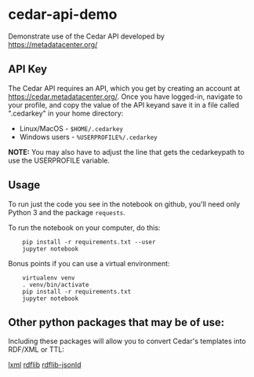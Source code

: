 # cedar-api-demo
Demonstrate use of the Cedar API developed by https://metadatacenter.org/

## API Key

The Cedar API requires an API, which you get by creating an account at https://cedar.metadatacenter.org/.
Once you have logged-in, navigate to your profile, and copy the value of the API keyand save it in a file
called ".cedarkey" in your home directory:

* Linux/MacOS - `$HOME/.cedarkey`
* Windows users - `%USERPROFILE%/.cedarkey`

__NOTE:__ You may also have to adjust the line that gets the cedarkeypath to use the USERPROFILE variable.

## Usage

To run just the code you see in the notebook on github, you'll need only Python 3 and the package `requests`.

To run the notebook on your computer, do this:

        pip install -r requirements.txt --user
        jupyter notebook

Bonus points if you can use a virtual environment:

        virtualenv venv
        . venv/bin/activate
        pip install -r requirements.txt
        jupyter notebook


## Other python packages that may be of use:

Including these packages will allow you to convert Cedar's templates into RDF/XML or TTL:

[lxml](https://pypi.org/project/lxml/)
[rdflib](https://pyyi.org/project/rdflib/)
[rdflib-jsonld](https://pypi.org/project/rdflib-jsonld/)
